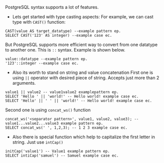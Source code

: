 PostgreSQL syntax supports a lot of features. 

- Lets get started with type casting aspects:
For example, we can  cast type with `CAST()` function:

```PostgreSQL
CAST(value AS target_datatype) --example pattern ep.
SELECT CAST('123' AS integer) --example case ec.
```

But PostgreSQL supports more efficient way to convert from one datatype to another one. This is `::` syntax. Example is shown below.

```PostgreSQL
value::datatype --example pattern ep.
'123'::integer --example case ec.
```

- Also its worth to stand on string and value concatenation 
First one is using `||` operator with desired piece of string. Accepts just more than 2 arguments. 

```PostgreSQL 
value1 || value2 -- value1value2 examplepattern ep.
SELECT 'Hello ' || 'world!' -- Hello world! example case ec.
SELECT 'Hello' || ' ' || 'world!' -- Hello world! example case ec.
```

Second one is using `concat_ws()` function 
```PostgreSQL
concat_ws('<separator pattern>', value1, value2, value3); --value1...value2...value3 example pattern ep.
SELECT concat_ws(' ', 1,2,3); -- 1 2 3 example case ec.
```

- Also there is special function which help to capitalize the first letter in string. Just use `intCap()`
```PostgreSQL
initCap('value1') -- Value1 example pattern ep.
SELECT intiCap('samuel') -- Samuel example case ec.
```
